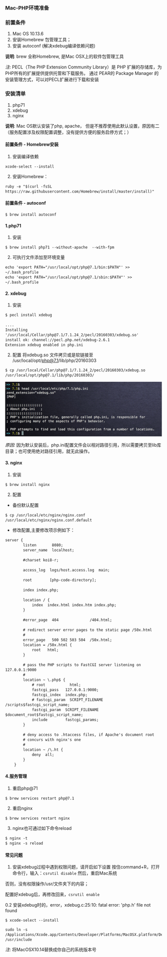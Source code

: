 ### Mac-PHP环境准备

### 前置条件
1. Mac OS 10.13.6
2. 安装Homebrew 包管理工具；
3. 安装 autoconf (解决xdebug编译依赖问题)

__说明__: brew 全称Homebrew, 是Mac OSX上的软件包管理工具


_注_: PECL（The PHP Extension Community Library）是 PHP 扩展的存储库，为 PHP所有的扩展提供提供托管和下载服务。
通过 PEAR的 Package Manager 的安装管理方式，可以对PECL扩展进行下载和安装

### 安装清单
1. php71
2. xdebug
3. nginx

__说明__: Mac OS默认安装了php, apache， 但是不推荐使用此默认设置，原因有二（服务配置涉及权限配置调整，没有提供方便的服务启停方式；）

#### 前置条件 - Homebrew安装
1. 安装编译依赖
```
xcode-select --install
```

2. 安装Homebrew：
```
ruby -e "$(curl -fsSL https://raw.githubusercontent.com/Homebrew/install/master/install)"
```

#### 前置条件 - autoconf
```
$ brew install autoconf
```

#### 1.php71
1. 安装
```
$ brew install php71 --without-apache  --with-fpm
```
2. 可执行文件添加至环境变量
```
echo 'export PATH="/usr/local/opt/php@7.1/bin:$PATH"' >> ~/.bash_profile
echo 'export PATH="/usr/local/opt/php@7.1/sbin:$PATH"' >> ~/.bash_profile
```

#### 2. xdebug
1. 安装

```
$ pecl install xdebug

....
Installing '/usr/local/Cellar/php@7.1/7.1.24_2/pecl/20160303/xdebug.so'
install ok: channel://pecl.php.net/xdebug-2.6.1
Extension xdebug enabled in php.ini
```

2. 配置
将xdebug.so 文件拷贝或是软链接至 /usr/local/opt/php@7.1/lib/php/20160303

```
$ cp /usr/local/Cellar/php@7.1/7.1.24_2/pecl/20160303/xdebug.so /usr/local/opt/php@7.1/lib/php/20160303/
```

![Image](images/xdebug-conf.png)

_原因_: 因为默认安装后，php.ini配置文件会以相对路径引用，所以需要拷贝至lib库目录；也可使用绝对路径引用，就无此操作。




#### 3. nginx
1. 安装

```
$ brew install nginx
```

2. 配置
* 备份默认配置

```
$ cp /usr/local/etc/nginx/nginx.conf /usr/local/etc/nginx/nginx.conf.default
```

* 修改配置,主要修改项示例如下：

```
server {
        listen       8080;
        server_name  localhost;

        #charset koi8-r;

        access_log  logs/host.access.log  main;

	    root        [php-code-directory];

        index index.php;

        location / {
            index  index.html index.htm index.php;
        }

        #error_page  404              /404.html;

        # redirect server error pages to the static page /50x.html
        #
        error_page   500 502 503 504  /50x.html;
        location = /50x.html {
            root   html;
        }

        # pass the PHP scripts to FastCGI server listening on 127.0.0.1:9000
        #
        location ~ \.php$ {
            # root           html;
            fastcgi_pass   127.0.0.1:9000;
            fastcgi_index  index.php;
            # fastcgi_param  SCRIPT_FILENAME  /scripts$fastcgi_script_name;
            fastcgi_param  SCRIPT_FILENAME  $document_root$fastcgi_script_name;
            include        fastcgi_params;
        }

        # deny access to .htaccess files, if Apache's document root
        # concurs with nginx's one
        #
        location ~ /\.ht {
            deny  all;
        }
    }
```

#### 4.服务管理
1. 重启php@71
```
$ brew services restart php@7.1
```
2. 重启nginx
```
$ brew services restart nginx
```
3. nginx也可通过如下命令reload
```
$ nginx -t
$ nginx -s reload
```

#### 常见问题
1. 安装xdebug过程中遇到权限问题，请开启如下设置
按住command+R，打开命令行，输入：```csrutil disable``` 然后，重启Mac系统

否则，没有权限操作/usr/文件夹下的内容；

配置好xdebug后，再修改回来，```csrutil enable```

0.2 安装xdebug时的，error，xdebug.c:25:10: fatal error: 'php.h' file not found
```
$ xcode-select --install
```

```
sudo ln -s /Applications/Xcode.app/Contents/Developer/Platforms/MacOSX.platform/Developer/SDKs/MacOSX10.14.sdk/usr/include /usr/include
```
_注_: 将MacOSX10.14替换成你自己的系统版本号